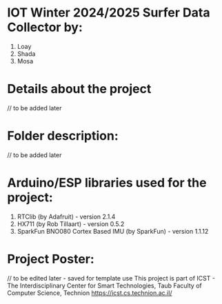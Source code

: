 # IOT Winter 2024/2025 Surfer Data Collector by:
1. Loay
2. Shada
3. Mosa

# Details about the project
// to be added later

# Folder description:
// to be added later

# Arduino/ESP libraries used for the project:
1. RTClib (by Adafruit) - version 2.1.4
2. HX711 (by Rob Tillaart) - version 0.5.2
3. SparkFun BNO080 Cortex Based IMU (by SparkFun) - version 1.1.12

# Project Poster:
// to be edited later - saved for template use
This project is part of ICST - The Interdisciplinary Center for Smart Technologies, Taub Faculty of Computer Science, Technion https://icst.cs.technion.ac.il/

   
